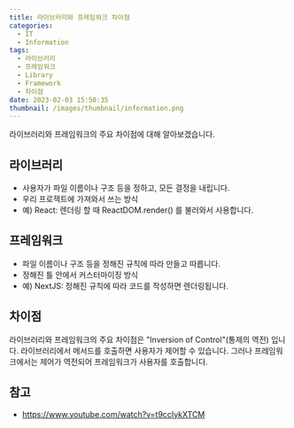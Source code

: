 ```yaml
---
title: 라이브러리와 프레임워크 차이점
categories:
  - IT
  - Information
tags:
  - 라이브러리
  - 프레임워크
  - Library
  - Framework
  - 차이점
date: 2023-02-03 15:50:35
thumbnail: /images/thumbnail/information.png
---
```


라이브러리와 프레임워크의 주요 차이점에 대해 알아보겠습니다.

## 라이브러리

- 사용자가 파일 이름이나 구조 등을 정하고, 모든 결정을 내립니다.
- 우리 프로젝트에 가져와서 쓰는 방식
- 예) React: 렌더링 할 때 ReactDOM.render() 를 불러와서 사용합니다.

## 프레임워크

- 파일 이름이나 구조 등을 정해진 규칙에 따라 만들고 따릅니다.
- 정해진 틀 안에서 커스터마이징 방식
- 예) NextJS: 정해진 규칙에 따라 코드를 작성하면 렌더링됩니다.

## 차이점

라이브러리와 프레임워크의 주요 차이점은 "Inversion of Control"(통제의 역전) 입니다.
라이브러리에서 메서드를 호출하면 사용자가 제어할 수 있습니다.
그러나 프레임워크에서는 제어가 역전되어 프레임워크가 사용자를 호출합니다.

## 참고

- https://www.youtube.com/watch?v=t9ccIykXTCM

